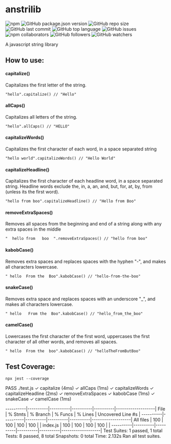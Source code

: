 # anstrilib

![npm](https://img.shields.io/npm/v/anstrilib) ![GitHub package.json version](https://img.shields.io/github/package-json/v/anisha7/anstrilib) ![GitHub repo size](https://img.shields.io/github/repo-size/anisha7/anstrilib?style=plastic) ![GitHub last commit](https://img.shields.io/github/last-commit/anisha7/anstrilib?style=plastic) ![GitHub top language](https://img.shields.io/github/languages/top/anisha7/anstrilib) ![GitHub issues](https://img.shields.io/github/issues-raw/anisha7/anstrilib) ![npm collaborators](https://img.shields.io/npm/collaborators/anstrilib) ![GitHub followers](https://img.shields.io/github/followers/anisha7?style=social) ![GitHub watchers](https://img.shields.io/github/watchers/anisha7/anstrilib?style=social) 

 A javascript string library

## How to use:

#### capitalize()
Capitalizes the first letter of the string.

`"hello".capitalize() // "Hello"`

#### allCaps()
Capitalizes all letters of the string.

`"hello".allCaps() // "HELLO"`

#### capitalizeWords()
Capitalizes the first character of each word, in a space separated string

`"hello world".capitalizeWords() // "Hello World"`

#### capitalizeHeadline()
Capitalizes the first character of each headline word, in a space separated string.
Headline words exclude the, in, a, an, and, but, for, at, by, from (unless its the first word).

`"hello from boo".capitalizeHeadline() // "Hello from Boo"`

#### removeExtraSpaces()
Removes all spaces from the beginning and end of a string along with any extra spaces in the middle

`"  hello from   boo  ".removeExtraSpaces() // "hello from boo"`

#### kabobCase()
Removes extra spaces and replaces spaces with the hyphen "-", and makes all characters lowercase.

`" hello  From the  Boo".kabobCase() // "hello-from-the-boo"`

#### snakeCase()
Removes extra space and replaces spaces with an underscore "_", and makes all characters lowercase.

`" hello   From the  Boo".kabobCase() // "hello_from_the_boo"`

#### camelCase()
Lowercases the first character of the first word, uppercases the first character of all other words, and removes all spaces.

``" hello  From the  boo".kabobCase() // "helloTheFromButBoo"``

## Test Coverage:

```npx jest --coverage```

 PASS  ./test.js
  ✓ capitalize (4ms)
  ✓ allCaps (1ms)
  ✓ capitalizeWords
  ✓ capitalizeHeadline (2ms)
  ✓ removeExtraSpaces
  ✓ kabobCase (1ms)
  ✓ snakeCase
  ✓ camelCase (1ms)

----------|----------|----------|----------|----------|-------------------|
File      |  % Stmts | % Branch |  % Funcs |  % Lines | Uncovered Line #s |
----------|----------|----------|----------|----------|-------------------|
All files |      100 |      100 |      100 |      100 |                   |
 index.js |      100 |      100 |      100 |      100 |                   |
----------|----------|----------|----------|----------|-------------------|
Test Suites: 1 passed, 1 total
Tests:       8 passed, 8 total
Snapshots:   0 total
Time:        2.132s
Ran all test suites.